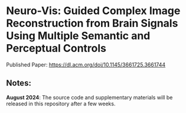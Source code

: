 # Neuro-Vis: Guided Complex Image Reconstruction from Brain Signals Using Multiple Semantic and Perceptual Controls

Published Paper: https://dl.acm.org/doi/10.1145/3661725.3661744  

## Notes:

**August 2024**: The source code and supplementary materials will be released in this repository after a few weeks.  
